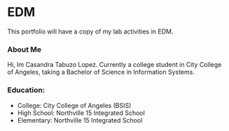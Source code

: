 # EDM
This portfolio will have a copy of my lab activities in EDM.
### About Me
Hi, Im Casandra Tabuzo Lopez. Currently a college student in City College of Angeles, taking a Bachelor of Science in Information Systems. 
### Education:
- College: City College of Angeles (BSIS)
- High School: Northville 15 Integrated School
- Elementary: Northville 15 Integrated School
